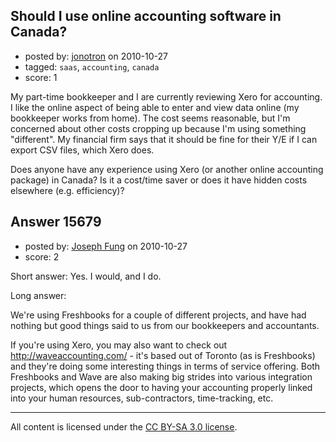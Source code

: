 ## Should I use online accounting software in Canada?

- posted by: [jonotron](https://stackexchange.com/users/-1/5039-jonotron) on 2010-10-27
- tagged: `saas`, `accounting`, `canada`
- score: 1

My part-time bookkeeper and I are currently reviewing Xero for accounting. I like the online aspect of being able to enter and view data online (my bookkeeper works from home). The cost seems reasonable, but I'm concerned about other costs cropping up because I'm using something "different". My financial firm says that it should be fine for their Y/E if I can export CSV files, which Xero does.

Does anyone have any experience using Xero (or another online accounting package) in Canada? Is it a cost/time saver or does it have hidden costs elsewhere (e.g. efficiency)?


## Answer 15679

- posted by: [Joseph Fung](https://stackexchange.com/users/-1/1669-joseph-fung) on 2010-10-27
- score: 2

Short answer: Yes. I would, and I do.

Long answer: 

We're using Freshbooks for a couple of different projects, and have had nothing but good things said to us from our bookkeepers and accountants. 

If you're using Xero, you may also want to check out http://waveaccounting.com/ - it's based out of Toronto (as is Freshbooks) and they're doing some interesting things in terms of service offering. Both Freshbooks and Wave are also making big strides into various integration projects, which opens the door to having your accounting properly linked into your human resources, sub-contractors, time-tracking, etc.





---

All content is licensed under the [CC BY-SA 3.0 license](https://creativecommons.org/licenses/by-sa/3.0/).
